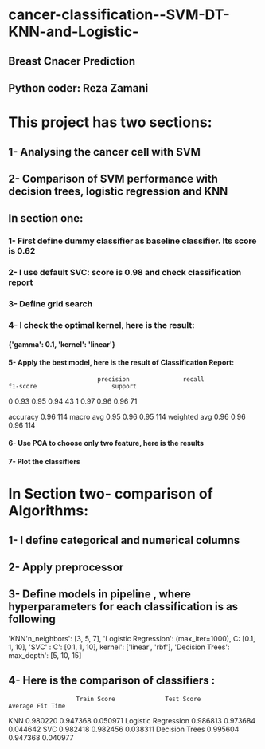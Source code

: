 # cancer-classification--SVM-DT-KNN-and-Logistic-
## Breast Cnacer Prediction
## Python coder: Reza Zamani

# This project has two sections:
## 1- Analysing the cancer cell with SVM
## 2- Comparison of SVM performance with decision trees, logistic regression and KNN


## In section one:
### 1-	First define dummy classifier as baseline classifier. Its score is 0.62
### 2-	I use default SVC: score is 0.98 and check classification report
### 3-	Define grid search
### 4-	I check the optimal kernel, here is the result: 
#### {'gamma': 0.1, 'kernel': 'linear'}
#### 5-	Apply the best model, here is the result of Classification Report: 

                             precision               recall                            f1-score                     support
 0                            0.93                    0.95                                  0.94                         43
 1                             0.97                    0.96                                  0.96                         71

 accuracy                                                                                     0.96                          114
macro avg                0.95                     0.96                                 0.95                         114
weighted avg            0.96                     0.96                                0.96                         114

#### 6-	Use PCA to choose only two feature, here is the results 
#### 7-	Plot the classifiers 

# In Section two- comparison of Algorithms: 
## 1-	I define categorical and numerical columns
## 2-	Apply preprocessor
## 3-	Define models in pipeline , where hyperparameters for each classification is as following 
'KNN'n_neighbors': [3, 5, 7],
'Logistic Regression': (max_iter=1000), C: [0.1, 1, 10],
'SVC' : C': [0.1, 1, 10], kernel': ['linear', 'rbf'],
'Decision Trees': max_depth': [5, 10, 15]
## 4-	Here is the comparison of classifiers :

	                   Train Score 	            Test Score 	                 Average Fit Time
KNN 	                              0.980220     	       0.947368 	              0.050971
Logistic Regression 	0.986813 	       0.973684 	               0.044642
SVC 	                               0.982418 	       0.982456 	               0.038311
Decision Trees         	0.995604 	       0.947368 	               0.040977
